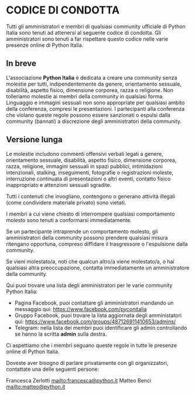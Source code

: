 # CODICE DI CONDOTTA

Tutti gli amministratori e membri di qualsiasi community ufficiale di Python Italia sono tenuti ad attenersi al seguente codice di condotta. Gli amministratori sono tenuti a far rispettare questo codice nelle varie presenze online di Python Italia.

## In breve

L'associazione **Python Italia** è dedicata a creare una community senza molestie
per tutti, indipendentemente da genere, orientamento sessuale, disabilità, aspetto fisico, dimensione corporea, razza o religione.
Non tolleriamo molestie ai membri della community in qualsiasi forma.
Linguaggio e immagini sessuali non sono appropriate per qualsiasi ambito della
conferenza, compresi le presentazioni.
I partecipanti alla conferenza che violano queste regole possono essere sanzionati o
espulsi dalla community (bannati) a discrezione degli amministratori della community.

## Versione lunga

Le molestie includono commenti offensivi verbali legati a genere, orientamento sessuale,
disabilità, aspetto fisico, dimensione corporea, razza, religione, immagini sessuali in
spazi pubblici, intimidazioni intenzionali, stalking, inseguimenti, fotografie o
registrazioni moleste, interruzione continuata di presentazioni o altri eventi,
contatto fisico inappropriato e attenzioni sessuali sgradite.

Tutti i contenuti che invogliano, contengono o generano attività illegali (come
condividere materiale privato) sono vietati.

I membri a cui viene chiesto di interrompere qualsiasi comportamento molesto sono
tenuti a conformarsi immediatamente.


Se un partecipante intraprende un comportamento molesto, gli amministratori della community possono prendere qualsiasi misura ritengano opportuna, compreso diffidare il trasgressore o l'espulsione dalla community.

Se vieni molestato/a, noti che qualcun altro/a viene molestato/a, o hai qualsiasi altra
preoccupazione, contatta immediatamente un amministratore della community.

Qui puoi trovare una lista degli amministratori per le varie community Python Italia:

- Pagina Facebook, puoi contattare gli amministratori mandando un messaggio qui:
    https://www.facebook.com/pyconitalia
- Gruppo Facebook, puoi trovare la lista aggiornata degli amministatori qui:
    https://www.facebook.com/groups/487126911410653/admins/
- Telegram: nella lista dei membri puoi identificare gli admin controllando se
    hanno la scritta __admin__ sulla destra.

Ci aspettiamo che i membri seguano queste regole in tutte le presenze online di
Python Italia.

Doveste aver bisogno di parlare privatamente con gli organizzatori, contattate una delle seguenti persone:

Francesca Zerlotti [mailto:francesca@python.it](francesca@python.it)
Matteo Benci [mailto:matteo@python.it](matteo@python.it)
